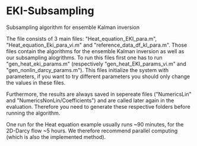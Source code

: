 # EKI-Subsampling
Subsampling algorithm for ensemble Kalman inversion

The file consists of 3 main files: "Heat_equation_EKI_para.m", "Heat_equation_Eki_para_vi.m" and "reference_data_df_kl_para.m". Those files contain the algorithms for the ensemble Kalman inversion as well as our subsampling alogrithms. To run this files first one has to run "gen_heat_eki_params.m" (respectively "gen_heat_EKI_params_vi.m" and "gen_nonlin_darcy_params.m"). This files initialize the system with parameters, if you want to try different parameters you should only change the values in these files.

Furthermore, the results are always saved in sepereate files ("NumericsLin" and "NumericsNonLin/Coefficients") and are called later again in the evaluation. Therefore you need to generate these respective folders before running the algorithm.

One run for the Heat equation example usually runs ~90 minutes, for the 2D-Darcy flow ~5 hours. We therefore recommend parallel computing (which is also the implemented method).
